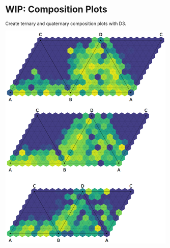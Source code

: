 # WIP: Composition Plots

Create ternary and quaternary composition plots with D3.

![example](example.png)